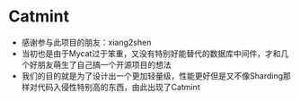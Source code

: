 # Catmint
* 感谢参与此项目的朋友：xiang2shen
* 当初也是由于Mycat过于笨重，又没有特别好能替代的数据库中间件，才和几个好朋友萌生了自己搞一个开源项目的想法
* 我们的目的就是为了设计出一个更加轻量级，性能更好但是又不像Sharding那样对代码入侵性特别高的东西，由此出现了Catmint
